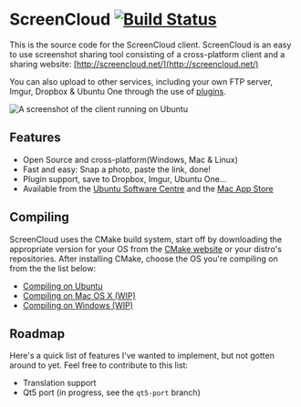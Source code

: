 # ScreenCloud [![Build Status](https://travis-ci.org/olav-st/screencloud.svg?branch=master)](https://travis-ci.org/olav-st/screencloud) 

This is the source code for the ScreenCloud client. ScreenCloud is an easy to use screenshot sharing tool consisting of a cross-platform client and a sharing website: [http://screencloud.net/](http://screencloud.net/)

You can also upload to other services, including your own FTP server, Imgur, Dropbox & Ubuntu One through the use of [plugins](https://github.com/olav-st/screencloud-plugins).

![A screenshot of the client running on Ubuntu](https://screencloud.net/img/systemtray_linux.png)

Features
--------------
* Open Source and cross-platform(Windows, Mac & Linux)  
* Fast and easy: Snap a photo, paste the link, done!
* Plugin support, save to Dropbox, Imgur, Ubuntu One...
* Available from the [Ubuntu Software Centre](https://apps.ubuntu.com/cat/applications/screencloud/) and the [Mac App Store](https://itunes.apple.com/us/app/screencloud/id527048885?ls=1&mt=12)

Compiling
--------------
ScreenCloud uses the CMake build system, start off by downloading the appropriate version for your OS from the [CMake website](http://www.cmake.org/) or your distro's repositories. After installing CMake, choose the OS you're compiling on from the the list below:

* [Compiling on Ubuntu](https://github.com/olav-st/screencloud/wiki/Compiling-on-Ubuntu)
* [Compiling on Mac OS X (WIP)](https://github.com/olav-st/screencloud/wiki/Compiling-on-Mac-OS-X)
* [Compiling on Windows (WIP)](https://github.com/olav-st/screencloud/wiki/Compiling-on-Windows)

Roadmap
--------------
Here's a quick list of features I've wanted to implement, but not gotten around to yet. Feel free to contribute to this list:

* Translation support
* Qt5 port (in progress, see the `qt5-port` branch)
